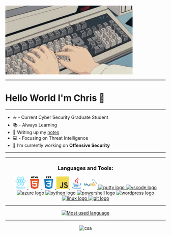 ![Github Banner](pc2.gif)

<hr>

<h1 align="left">Hello World I'm Chris 👋</h1>
<!-- <h3 align="left">Software Development - IT - Cybersecurity</h3> -->

---

- ☕️ - Current Cyber Security Graduate Student
- 📚 - Always Learning
- 📝 Writing up my [notes](https://csgol.github.io/notes/)
- 💻 - Focusing on Threat Intelligence
- 🔭 I’m currently working on **Offensive Security**

<!--<h3 align="left">Connect with me:</h3>-->
<!--<p align="center">-->

<!--<a href="" target="blank"><img align="center" src="https://raw.githubusercontent.com/rahuldkjain/github-profile-readme-generator/master/src/images/icons/Social/linked-in-alt.svg" alt="bootemple" height="30" width="40" /></a>-->

<!--</p>-->

---

<!-- <h3 align="center">Certifications:</h3>
<img src="/img/aws.png" alt="AWS Cloud Practitioner" width="130" height="130" align="center"> -->

---

<h3 align="center">Languages and Tools:</h3>
<p align="center"> 
<a href="https://reactjs.org/" target="_blank"> <img src="https://raw.githubusercontent.com/devicons/devicon/master/icons/react/react-original-wordmark.svg" alt="react" width="40" height="40"/> </a> 
<a href="https://www.w3.org/html/" target="_blank"><img src="https://raw.githubusercontent.com/devicons/devicon/master/icons/html5/html5-original-wordmark.svg" alt="html5" width="40" height="40"/> </a><a href="https://www.w3schools.com/css/" target="_blank"> <img src="https://raw.githubusercontent.com/devicons/devicon/master/icons/css3/css3-original-wordmark.svg" alt="css3" width="40" height="40"/> </a><a href="https://developer.mozilla.org/en-US/docs/Web/JavaScript" target="_blank"> <img src="https://raw.githubusercontent.com/devicons/devicon/master/icons/javascript/javascript-original.svg" alt="javascript" width="40" height="40"/> </a><a href="https://www.java.com" target="_blank"> <img src="https://raw.githubusercontent.com/devicons/devicon/master/icons/java/java-original.svg" alt="java" width="40" height="40"/> </a><a href="https://spring.io/" target="_blank"> <img src="https://raw.githubusercontent.com/devicons/devicon/master/icons/mysql/mysql-original-wordmark.svg" alt="mysql" width="40" height="40"/>
<img src="https://cdn.jsdelivr.net/gh/devicons/devicon/icons/putty/putty-original.svg" height="40" alt="putty logo"  />
<img src="https://cdn.jsdelivr.net/gh/devicons/devicon/icons/vscode/vscode-original.svg" height="40" alt="vscode logo"  />
<img src="https://cdn.jsdelivr.net/gh/devicons/devicon/icons/azure/azure-original.svg" height="40" alt="azure logo"  />
<img src="https://cdn.jsdelivr.net/gh/devicons/devicon/icons/python/python-original.svg" height="40" alt="python logo"  />
<img src="https://skillicons.dev/icons?i=powershell" height="40" alt="powershell logo"  />
<img src="https://skillicons.dev/icons?i=wordpress" height="40" alt="wordpress logo"  />
<img src="https://skillicons.dev/icons?i=linux" height="40" alt="linux logo"  />
<img src="https://cdn.jsdelivr.net/gh/devicons/devicon/icons/git/git-original.svg" height="40" alt="git logo"  />
</a></a></p>

---

[comment]: <> (<p><img align="center" src="https://github-readme-stats.vercel.app/api/top-langs?username=csagold&theme=solarized-dark&show_icons=true&locale=en&layout=compact" alt="csa" /></p>)

[comment]: <> (![Chris's github stats]&#40;https://github-readme-stats.vercel.app/api?username=csagold&show_icons=true&theme=solarized-dark&#41; )

<p align="center"><a href="https://github.com/anuraghazra/github-readme-stats">
  <img width="425px" src="https://github-readme-stats.vercel.app/api/top-langs/?username=csgol&theme=solarized-dark&show_icons=true&locale=en&layout=compact" alt="Most used language">
 </a></p>

---

<!-- <p align="center"><a href="https://github.com/anuraghazra/convoychat">
  <img width="425px" src="https://github-readme-stats.vercel.app/api?username=csgol&theme=solarized-dark&show_icons=true&locale=en&layout=compact">
</a></p> -->

<!----- -->

[comment]: <> (<p>&nbsp;<img align="center" src="https://github-readme-stats.vercel.app/api?username=csagold&show_icons=true&locale=en" alt="csa" /></p>)

<p align="center"><img align="center" src="https://github-readme-streak-stats.herokuapp.com/?user=csgol&theme=solarized-dark&hide_border=true" alt="csa" /></p> 

<!--- -->

<!-- Platform
<br>

<img src="https://img.shields.io/badge/Macbook Pro 2020-000?logo=apple&logoColor=fff&style=for-the-badge" />-->
